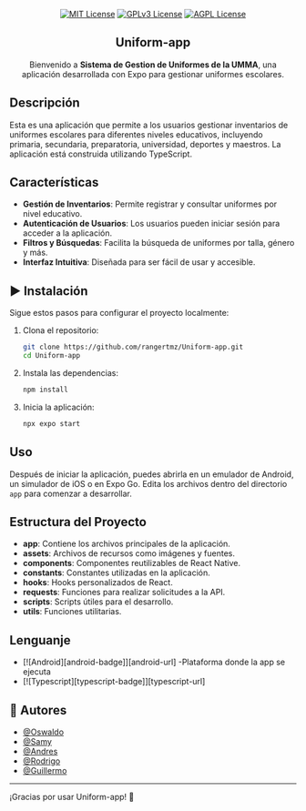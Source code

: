 <div align="center">

[![MIT License](https://img.shields.io/badge/License-MIT-green.svg)](https://choosealicense.com/licenses/mit/)
[![GPLv3 License](https://img.shields.io/badge/License-GPL%20v3-yellow.svg)](https://opensource.org/licenses/)
[![AGPL License](https://img.shields.io/badge/license-AGPL-blue.svg)](http://www.gnu.org/licenses/agpl-3.0)

    
## Uniform-app 


Bienvenido a **Sistema de Gestion de Uniformes de la UMMA**, una aplicación desarrollada con Expo para gestionar uniformes escolares.


</div>

## Descripción

Esta es una aplicación que permite a los usuarios gestionar inventarios de uniformes escolares para diferentes niveles educativos, incluyendo primaria, secundaria, preparatoria, universidad, deportes y maestros. La aplicación está construida utilizando TypeScript.

## Características

- **Gestión de Inventarios**: Permite registrar y consultar uniformes por nivel educativo.
- **Autenticación de Usuarios**: Los usuarios pueden iniciar sesión para acceder a la aplicación.
- **Filtros y Búsquedas**: Facilita la búsqueda de uniformes por talla, género y más.
- **Interfaz Intuitiva**: Diseñada para ser fácil de usar y accesible.

## ▶️ Instalación

Sigue estos pasos para configurar el proyecto localmente:

1. Clona el repositorio:

    ```bash
    git clone https://github.com/rangertmz/Uniform-app.git
    cd Uniform-app
    ```

2. Instala las dependencias:

    ```bash
    npm install
    ```

3. Inicia la aplicación:

    ```bash
    npx expo start
    ```

## Uso

Después de iniciar la aplicación, puedes abrirla en un emulador de Android, un simulador de iOS o en Expo Go. Edita los archivos dentro del directorio `app` para comenzar a desarrollar.

## Estructura del Proyecto

- **app**: Contiene los archivos principales de la aplicación.
- **assets**: Archivos de recursos como imágenes y fuentes.
- **components**: Componentes reutilizables de React Native.
- **constants**: Constantes utilizadas en la aplicación.
- **hooks**: Hooks personalizados de React.
- **requests**: Funciones para realizar solicitudes a la API.
- **scripts**: Scripts útiles para el desarrollo.
- **utils**: Funciones utilitarias.

## Lenguanje

- [![Android][android-badge]][android-url] -Plataforma donde la app se ejecuta
- [![Typescript][typescript-badge]][typescript-url]

## 🤝 Autores

- [@Oswaldo](https://www.github.com/waldory01)
- [@Samy](https://www.github.com/samychanrz)
- [@Andres](https://www.github.com/rangertmz)
- [@Rodrigo](https://www.github.com/rodrigoantonio118)
- [@Guillermo](https://www.github.com/guilloroot)

---

¡Gracias por usar Uniform-app! 🎉
